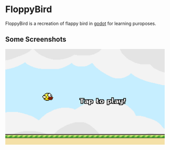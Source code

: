 # FloppyBird

FloppyBird is a recreation of flappy bird in [godot](https://godotengine.org/) for learning puroposes.

## Some Screenshots

![screenshot of the game](./screenshots/screenshot_2024-04-05-175355.png)
<!-- FIXME: add more screenshots -->
